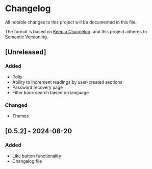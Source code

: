 # Changelog

All notable changes to this project will be documented in this file.

The format is based on [Keep a Changelog](https://keepachangelog.com/en/1.1.0/),
and this project adheres to [Semantic Versioning](https://semver.org/spec/v2.0.0.html).

## [Unreleased]

### Added

- Polls
- Ability to increment readings by user-created sections
- Password recovery page
- Filter book search based on language

### Changed

- Themes

## [0.5.2] - 2024-08-20

### Added

- Like button functionality
- Changelog file
